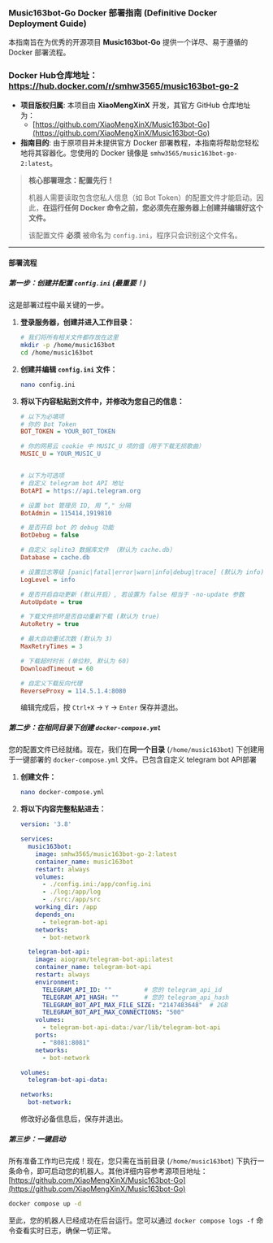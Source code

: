 ### Music163bot-Go  Docker 部署指南 (Definitive Docker Deployment Guide)

本指南旨在为优秀的开源项目 **Music163bot-Go** 提供一个详尽、易于遵循的 Docker 部署流程。

### Docker Hub仓库地址：https://hub.docker.com/r/smhw3565/music163bot-go-2

*   **项目版权归属**: 本项目由 **XiaoMengXinX** 开发，其官方 GitHub 仓库地址为：
    *   [https://github.com/XiaoMengXinX/Music163bot-Go](https://github.com/XiaoMengXinX/Music163bot-Go)
*   **指南目的**: 由于原项目并未提供官方 Docker 部署教程，本指南将帮助您轻松地将其容器化。您使用的 Docker 镜像是 `smhw3565/music163bot-go-2:latest`。

> **核心部署理念：配置先行！**
>
> 机器人需要读取包含您私人信息（如 Bot Token）的配置文件才能启动。因此，**在运行任何 Docker 命令之前，您必须先在服务器上创建并编辑好这个文件。**
>
> 该配置文件 **必须** 被命名为 `config.ini`，程序只会识别这个文件名。

---

#### 部署流程

##### **第一步：创建并配置 `config.ini` (最重要！)**

这是部署过程中最关键的一步。

1. **登录服务器，创建并进入工作目录：**

   ```bash
   # 我们将所有相关文件都存放在这里
   mkdir -p /home/music163bot
   cd /home/music163bot
   ```

2. **创建并编辑 `config.ini` 文件：**

   ```bash
   nano config.ini
   ```

3. **将以下内容粘贴到文件中，并修改为您自己的信息：**

   ```ini
   # 以下为必填项
   # 你的 Bot Token
   BOT_TOKEN = YOUR_BOT_TOKEN
   
   # 你的网易云 cookie 中 MUSIC_U 项的值（用于下载无损歌曲）
   MUSIC_U = YOUR_MUSIC_U
   
   
   # 以下为可选项
   # 自定义 telegram bot API 地址
   BotAPI = https://api.telegram.org
   
   # 设置 bot 管理员 ID, 用 “," 分隔
   BotAdmin = 115414,1919810
   
   # 是否开启 bot 的 debug 功能
   BotDebug = false
   
   # 自定义 sqlite3 数据库文件 （默认为 cache.db）
   Database = cache.db
   
   # 设置日志等级 [panic|fatal|error|warn|info|debug|trace] (默认为 info)
   LogLevel = info
   
   # 是否开启自动更新 (默认开启）, 若设置为 false 相当于 -no-update 参数
   AutoUpdate = true
   
   # 下载文件损坏是否自动重新下载 (默认为 true)
   AutoRetry = true
   
   # 最大自动重试次数 (默认为 3)
   MaxRetryTimes = 3
   
   # 下载超时时长 (单位秒, 默认为 60)
   DownloadTimeout = 60
   
   # 自定义下载反向代理
   ReverseProxy = 114.5.1.4:8080
   ```

   编辑完成后，按 `Ctrl+X` -> `Y` -> `Enter` 保存并退出。

##### **第二步：在相同目录下创建 `docker-compose.yml`**

您的配置文件已经就绪。现在，我们在**同一个目录** (`/home/music163bot`) 下创建用于一键部署的 `docker-compose.yml` 文件。已包含自定义 telegram bot API部署

1. **创建文件：**

   ```bash
   nano docker-compose.yml
   ```

2. **将以下内容完整粘贴进去：**

   ```yaml
   version: '3.8'
   
   services:
     music163bot:
       image: smhw3565/music163bot-go-2:latest
       container_name: music163bot
       restart: always
       volumes:
         - ./config.ini:/app/config.ini
         - ./log:/app/log
         - ./src:/app/src
       working_dir: /app
       depends_on:
         - telegram-bot-api
       networks:
         - bot-network
   
     telegram-bot-api:
       image: aiogram/telegram-bot-api:latest
       container_name: telegram-bot-api
       restart: always
       environment:
         TELEGRAM_API_ID: ""         # 您的 telegram_api_id
         TELEGRAM_API_HASH: ""       # 您的 telegram_api_hash
         TELEGRAM_BOT_API_MAX_FILE_SIZE: "2147483648"  # 2GB
         TELEGRAM_BOT_API_MAX_CONNECTIONS: "500"
       volumes:
         - telegram-bot-api-data:/var/lib/telegram-bot-api
       ports:
         - "8081:8081"
       networks:
         - bot-network
   
   volumes:
     telegram-bot-api-data:
   
   networks:
     bot-network:
   ```

   修改好必备信息后，保存并退出。

##### **第三步：一键启动**

所有准备工作均已完成！现在，您只需在当前目录 (`/home/music163bot`) 下执行一条命令，即可启动您的机器人。其他详细内容参考源项目地址：[https://github.com/XiaoMengXinX/Music163bot-Go](https://github.com/XiaoMengXinX/Music163bot-Go)

```bash
docker compose up -d
```

至此，您的机器人已经成功在后台运行。您可以通过 `docker compose logs -f` 命令查看实时日志，确保一切正常。 
